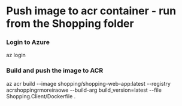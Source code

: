 # Push image to acr container - run from the Shopping folder
### Login to Azure
az login
### Build and push the image to ACR
az acr build --image shopping/shopping-web-app:latest  --registry acrshoppingrmoreiraowe --build-arg build_version=latest --file Shopping.Client/Dockerfile .